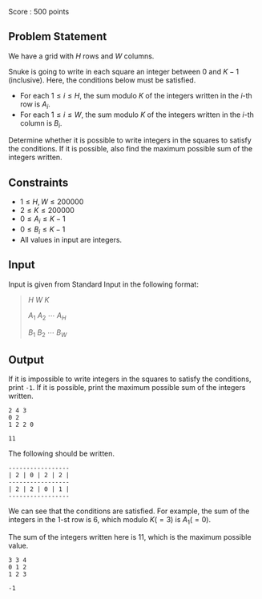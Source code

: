 Score : $500$ points

## Problem Statement

We have a grid with $H$ rows and $W$ columns.

Snuke is going to write in each square an integer between $0$ and $K-1$ (inclusive).
Here, the conditions below must be satisfied.

- For each $1 \leq i \leq H$, the sum modulo $K$ of the integers written in the $i$-th row is $A_i$.
- For each $1 \leq i \leq W$, the sum modulo $K$ of the integers written in the $i$-th column is $B_i$.

Determine whether it is possible to write integers in the squares to satisfy the conditions. If it is possible, also find the maximum possible sum of the integers written.

## Constraints

- $1 \leq H,W \leq 200000$
- $2 \leq K \leq 200000$
- $0 \leq A_i \leq K-1$
- $0 \leq B_i \leq K-1$
- All values in input are integers.

## Input

Input is given from Standard Input in the following format:

> $H$ $W$ $K$
> 
> $A_1$ $A_2$ $\cdots$ $A_H$
> 
> $B_1$ $B_2$ $\cdots$ $B_W$

## Output

If it is impossible to write integers in the squares to satisfy the conditions, print `-1`.
If it is possible, print the maximum possible sum of the integers written.

```input1
2 4 3
0 2
1 2 2 0
```

```output1
11
```

The following should be written.

```output1
-----------------
| 2 | 0 | 2 | 2 |
-----------------
| 2 | 2 | 0 | 1 |
-----------------
```

We can see that the conditions are satisfied.
For example, the sum of the integers in the $1$-st row is $6$, which modulo $K(=3)$ is $A_1(=0)$.

The sum of the integers written here is $11$, which is the maximum possible value.

```input2
3 3 4
0 1 2
1 2 3
```

```output2
-1
```
